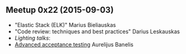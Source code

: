 ## Meetup 0x22 (2015-09-03)
* "Elastic Stack (ELK)" Marius Bieliauskas
* "Code review: techniques and best practices" Darius Leskauskas
* _Lighting talks_:
 * [Advanced acceptance testing](http://aurelijus.banelis.lt/prezentations/aceptance-2015/advanced-acceptance-tests-2015.pdf) Aurelijus Banelis